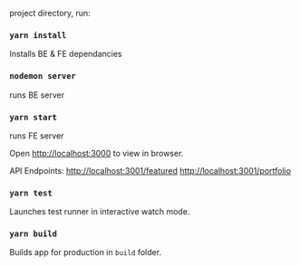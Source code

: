 project directory, run:

### `yarn install`
Installs BE & FE dependancies

### `nodemon server`
runs BE server

### `yarn start`
runs FE server

Open [http://localhost:3000](http://localhost:3000) to view in browser.

API Endpoints:
[http://localhost:3001/featured](http://localhost:3001/featured)
[http://localhost:3001/portfolio](http://localhost:3001/portfolio)

### `yarn test`
Launches test runner in interactive watch mode.

### `yarn build`
Builds app for production in `build` folder.
